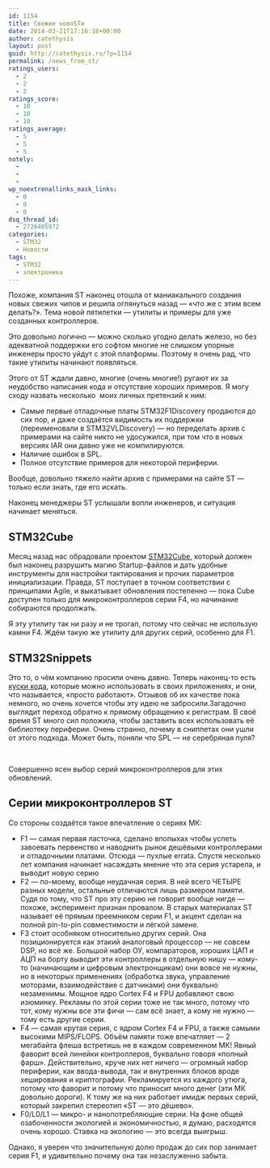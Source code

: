 ```yaml
---
id: 1154
title: Свежие новоSTи
date: 2014-03-21T17:16:18+00:00
author: catethysis
layout: post
guid: http://catethysis.ru/?p=1154
permalink: /news_from_st/
ratings_users:
  - 2
  - 2
  - 2
ratings_score:
  - 10
  - 10
  - 10
ratings_average:
  - 5
  - 5
  - 5
notely:
  - 
  - 
  - 
wp_noextrenallinks_mask_links:
  - 0
  - 0
  - 0
dsq_thread_id:
  - 2726405972
categories:
  - STM32
  - Новости
tags:
  - STM32
  - электроника
---
```

Похоже, компания ST наконец отошла от маниакального создания новых свежих чипов и решила оглянуться назад &#8212; &#171;что же с этим всем делать?&#187;. Тема новой пятилетки &#8212; утилиты и примеры для уже созданных контроллеров.

Это довольно логично &#8212; можно сколько угодно делать железо, но без адекватной поддержки его софтом многие не слишком упорные инженеры просто уйдут с этой платформы. Поэтому я очень рад, что такие утилиты начинают появляться.

<!--more-->

Этого от ST ждали давно, многие (очень многие!) ругают их за неудобство написания кода и отсутствие хороших примеров. Я могу сходу назвать несколько  моих личных претензий к ним:

  * Самые первые отладочные платы STM32F1Discovery продаются до сих пор, и даже создаётся видимость их поддержки (переименовали в STM32VLDiscovery) &#8212; но переделать архив с примерами на сайте никто не удосужился, при том что в новых версиях IAR они давно уже не компилируются.
  * Наличие ошибок в SPL.
  * Полное отсутствие примеров для некоторой периферии.

Вообще, довольно тяжело найти архив с примерами на сайте ST &#8212; только если знать, где его искать.

Наконец менеджеры ST услышали вопли инженеров, и ситуация начинает меняться.

## STM32Cube

Месяц назад нас обрадовали проектом <a target="_blank" rel="nofollow" href="http://catethysis.ru/goto/http://www.st.com/web/catalog/tools/FM147/CL1794/SC961/SS1743/PF259242?icmp=stm32cubemx_pron_prcube_feb2014" >STM32Cube</a>, который должен был наконец разрушить магию Startup-файлов и дать удобные инструменты для настройки тактирования и прочих параметров инициализации. Правда, ST поступает в точном соответствии с принципами Agile, и выкатывает обновления постепенно &#8212; пока Cube доступен только для микроконтроллеров серии F4, но начинание собираются продолжать.

Я эту утилиту так ни разу и не трогал, потому что сейчас не использую камни F4. Ждём такую же утилиту для других серий, особенно для F1.

## STM32Snippets

Это то, о чём компанию просили очень давно. Теперь наконец-то есть <a target="_blank" rel="nofollow" href="http://catethysis.ru/goto/http://www.st.com/web/en/catalog/tools/FM147/CL1794/SC961/SS1743/PF260157?icmp=pf260157_pron_pr-stm32snippets_mar2014" >куски кода</a>, которые можно использовать в своих приложениях, и они, что называется, &#171;просто работают&#187;. Отзывов об их качестве пока немного, но очень хочется чтобы эту идею не забросили.Загадочно выглядит переход обратно к прямому обращению к регистрам. В своё время ST много сил положила, чтобы заставить всех использовать её библиотеку периферии. Очень странно, почему в сниппетах они ушли от этого подхода. Может быть, поняли что SPL &#8212; не серебряная пуля?

&nbsp;

Совершенно ясен выбор серий микроконтроллеров для этих обновлений.

## Серии микроконтроллеров ST

Со стороны создаётся такое впечатление о сериях МК:

  * F1 &#8212; самая первая ласточка, сделано впопыхах чтобы успеть завоевать первенство и наводнить рынок дешёвыми контроллерами и отладочными платами. Отсюда &#8212; пухлые errata. Спустя несколько лет компания начинает насаждать мнение что эта серия устарела, и выводит новую серию
  * F2 &#8212; по-моему, вообще неудачная серия. В ней всего ЧЕТЫРЕ разных модели, остальные отличаются лишь размером памяти. Судя по тому, что ST про эту серию не говорит вообще нигде &#8212; похоже, эксперимент признан провалом. В старых материалах ST называет её прямым преемником серии F1, и акцент сделан на полной pin-to-pin совместимости и лёгкой замене.
  * F3 стоит особняком относительно других серий. Она позиционируется как этакий аналоговый процессор &#8212; не совсем DSP, но всё же. Большой набор ОУ, компараторов, хороших ЦАП и АЦП на борту выводит эти контроллеры в отдельную нишу &#8212; кому-то (начинающим и цифровым электронщикам) они вовсе не нужны, но в некоторых применениях (обработка звука, управление моторами, взаимодействие с датчиками) они буквально незаменимы. Мощное ядро Cortex F4 и FPU добавляют свою изюминку. Рекламы по этой серии тоже не так много, потому что тот, кому нужны все эти фичи &#8212; сам всё знает, а кому не нужно &#8212; тому есть другие серии.
  * F4 &#8212; самая крутая серия, с ядром Cortex F4 и FPU, а также самыми высокими MIPS/FLOPS. Объём памяти тоже впечатляет &#8212; 2 мегабайта флеша встретишь не в каждом современном МК! Явный фаворит всей линейки контроллеров, буквально говоря &#171;полный фарш&#187;. Действительно, круче них нет ничего &#8212; огромный набор периферии, как ввода-вывода, так и внутренних блоков вроде хеширования и криптографии. Рекламируется из каждого утюга, потому что фаворит и потому что приносит много денег (эти МК довольно дороги). К тому же на них работает имидж первых серий, который закрепил стереотип &#171;ST &#8212; это дёшево&#187;.
  * F0/L0/L1 &#8212; микро- и нанопотребляющие серии. На фоне общей озабоченности экологией и экономичностью, я думаю, расходятся очень хорошо. Ставка на экологию &#8212; это всегда выигрыш.

Однако, я уверен что значительную долю продаж до сих пор занимает серия F1, и удивительно почему она так незаслуженно забыта.